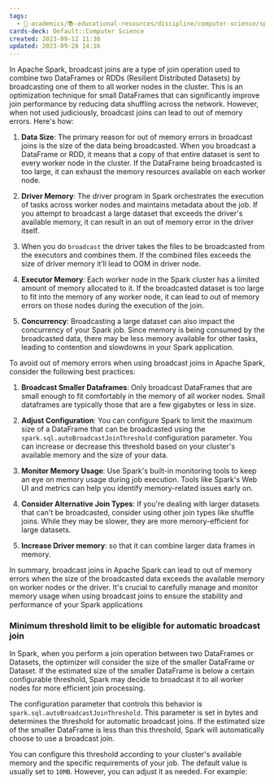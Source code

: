 ```yaml
---
tags:
  - 🔴-academics/📚-educational-resources/discipline/computer-science/spark
cards-deck: Default::Computer Science
created: 2023-09-12 11:38
updated: 2023-09-28 14:16
---
```


In Apache Spark, broadcast joins are a type of join operation used to combine two DataFrames or RDDs (Resilient Distributed Datasets) by broadcasting one of them to all worker nodes in the cluster. This is an optimization technique for small DataFrames that can significantly improve join performance by reducing data shuffling across the network. However, when not used judiciously, broadcast joins can lead to out of memory errors. Here's how:

1. **Data Size**: The primary reason for out of memory errors in broadcast joins is the size of the data being broadcasted. When you broadcast a DataFrame or RDD, it means that a copy of that entire dataset is sent to every worker node in the cluster. If the DataFrame being broadcasted is too large, it can exhaust the memory resources available on each worker node.

1. **Driver Memory**: The driver program in Spark orchestrates the execution of tasks across worker nodes and maintains metadata about the job. If you attempt to broadcast a large dataset that exceeds the driver's available memory, it can result in an out of memory error in the driver itself. 
2. When you do `broadcast` the driver takes the files to be broadcasted from the executors and combines them. If the combined files exceeds the size of driver memory it’ll lead to OOM in driver node.

3. **Executor Memory**: Each worker node in the Spark cluster has a limited amount of memory allocated to it. If the broadcasted dataset is too large to fit into the memory of any worker node, it can lead to out of memory errors on those nodes during the execution of the join.

4. **Concurrency**: Broadcasting a large dataset can also impact the concurrency of your Spark job. Since memory is being consumed by the broadcasted data, there may be less memory available for other tasks, leading to contention and slowdowns in your Spark application.

To avoid out of memory errors when using broadcast joins in Apache Spark, consider the following best practices:

1. **Broadcast Smaller Dataframes**: Only broadcast DataFrames that are small enough to fit comfortably in the memory of all worker nodes. Small dataframes are typically those that are a few gigabytes or less in size.

2. **Adjust Configuration**: You can configure Spark to limit the maximum size of a DataFrame that can be broadcasted using the `spark.sql.autoBroadcastJoinThreshold` configuration parameter. You can increase or decrease this threshold based on your cluster's available memory and the size of your data.

3. **Monitor Memory Usage**: Use Spark's built-in monitoring tools to keep an eye on memory usage during job execution. Tools like Spark's Web UI and metrics can help you identify memory-related issues early on.

4. **Consider Alternative Join Types**: If you're dealing with larger datasets that can't be broadcasted, consider using other join types like shuffle joins. While they may be slower, they are more memory-efficient for large datasets.

5. **Increase Driver memory**: so that it can combine larger data frames in memory.

In summary, broadcast joins in Apache Spark can lead to out of memory errors when the size of the broadcasted data exceeds the available memory on worker nodes or the driver. It's crucial to carefully manage and monitor memory usage when using broadcast joins to ensure the stability and performance of your Spark applications

### Minimum threshold limit to be eligible for automatic broadcast join

In Spark, when you perform a join operation between two DataFrames or Datasets, the optimizer will consider the size of the smaller DataFrame or Dataset. If the estimated size of the smaller DataFrame is below a certain configurable threshold, Spark may decide to broadcast it to all worker nodes for more efficient join processing.

The configuration parameter that controls this behavior is `spark.sql.autoBroadcastJoinThreshold`. This parameter is set in bytes and determines the threshold for automatic broadcast joins. If the estimated size of the smaller DataFrame is less than this threshold, Spark will automatically choose to use a broadcast join.

You can configure this threshold according to your cluster's available memory and the specific requirements of your job. The default value is usually set to `10MB`. However, you can adjust it as needed. For example:
